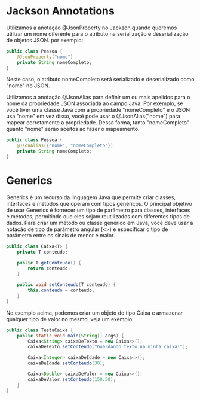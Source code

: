 
# Jackson Annotations
Utilizamos a anotação @JsonProperty no Jackson quando queremos utilizar um nome diferente para o atributo na serialização e deserialização de objetos JSON.
por exemplo:
```java
public class Pessoa {
    @JsonProperty("nome")
    private String nomeCompleto;
}
```
Neste caso, o atributo nomeCompleto será serializado e deserializado como "nome" no JSON.



Utilizamos a anotação @JsonAlias para definir um ou mais apelidos para o nome da propriedade JSON associada ao campo Java.
Por exemplo, se você tiver uma classe Java com a propriedade "nomeCompleto" e o JSON usa "nome" em vez disso, você pode usar o @JsonAlias("nome")
para mapear corretamente a propriedade. Dessa forma, tanto "nomeCompleto" quanto "nome" serão aceitos ao fazer o mapeamento.
```java
public class Pessoa {
    @JsonAlias({"nome", "nomeCompleto"})
    private String nomeCompleto;
}
```

# Generics
Generics é um recurso da linguagem Java que permite criar classes, interfaces e métodos que operam com tipos genéricos.
O principal objetivo de usar Generics é fornecer um tipo de parâmetro para classes, interfaces e métodos, permitindo que eles sejam reutilizados com diferentes tipos de dados.
Para criar um método ou classe genérico em Java, você deve usar a notação de tipo de parâmetro angular (<>) e especificar o tipo de parâmetro entre os sinais de menor e maior.
```java
public class Caixa<T> {
    private T conteudo;

    public T getConteudo() {
        return conteudo;
    }

    public void setConteudo(T conteudo) {
        this.conteudo = conteudo;
    }
}
```
No exemplo acima, podemos criar um objeto do tipo Caixa e armazenar qualquer tipo de valor no mesmo, veja um exemplo:
```java
public class TestaCaixa {
    public static void main(String[] args) {
        Caixa<String> caixaDeTexto = new Caixa<>();
        caixaDeTexto.setConteudo("Guardando texto na minha caixa!");

        Caixa<Integer> caixaDeIdade = new Caixa<>();
        caixaDeIdade.setConteudo(30);

        Caixa<Double> caixaDeValor = new Caixa<>();
        caixaDeValor.setConteudo(150.50);
    }
}
```






